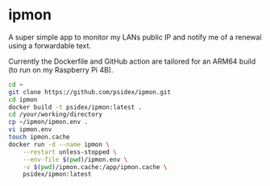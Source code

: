 # ipmon

A super simple app to monitor my LANs public IP and notify me of a renewal using a forwardable text.

Currently the Dockerfile and GitHub action are tailored for an ARM64 build (to run on my Raspberry Pi 4B).

```bash
cd ~
git clone https://github.com/psidex/ipmon.git
cd ipmon
docker build -t psidex/ipmon:latest .
cd /your/working/directory
cp ~/ipmon/ipmon.env .
vi ipmon.env
touch ipmon.cache
docker run -d --name ipmon \
    --restart unless-stopped \
    --env-file $(pwd)/ipmon.env \
    -v $(pwd)/ipmon.cache:/app/ipmon.cache \
    psidex/ipmon:latest
```
